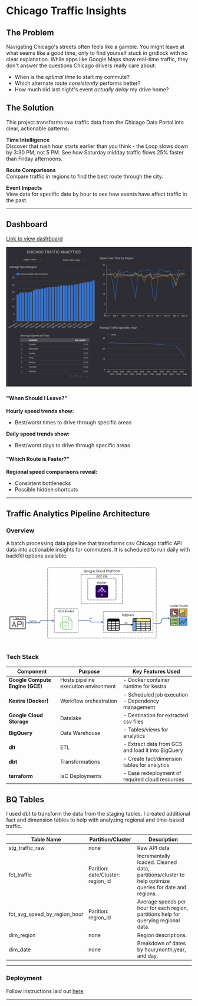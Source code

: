 # Chicago Traffic Insights  

## The Problem  
Navigating Chicago's streets often feels like a gamble. You might leave at what seems like a good time, only to find yourself stuck in gridlock with no clear explanation. While apps like Google Maps show real-time traffic, they don't answer the questions Chicago drivers really care about:  
- When is the *optimal time* to start my commute?  
- Which alternate route *consistently* performs better?
- How much did last night's event *actually delay* my drive home?  

## The Solution  
This project transforms raw traffic data from the Chicago Data Portal into clear, actionable patterns:  

**Time Intelligence**  
Discover that rush hour starts earlier than you think - the Loop slows down by 3:30 PM, not 5 PM. See how Saturday midday traffic flows 25% faster than Friday afternoons.  

**Route Comparisons**  
Compare traffic in regions to find the best route through the city.

**Event Impacts**  
View data for specific date by hour to see how events have affect traffic in the past.

---

## Dashboard

[Link to view dashboard](https://lookerstudio.google.com/reporting/c6637050-b11f-45ce-b5f3-87fe0f37bda5)

![alt text](images/dashboard.png)

#### "When Should I Leave?"  
**Hourly speed trends show:**  
- Best/worst times to drive through specific areas  

**Daily speed trends show:**  
- Best/worst days to drive through specific areas  

#### "Which Route is Faster?"  
**Regional speed comparisons reveal:**  
- Consistent bottlenecks
- Possible hidden shortcuts

---

## Traffic Analytics Pipeline Architecture

### Overview
A batch processing data pipeline that transforms csv Chicago traffic API data into actionable insights for commuters. It is scheduled to run daily with backfill options available.

![alt text](images/diagram.png)

### Tech Stack

| Component              | Purpose                                                                 | Key Features Used                     |
|------------------------|-------------------------------------------------------------------------|---------------------------------------|
| **Google Compute Engine (GCE)** | Hosts pipeline execution environment                                  | - Docker container runtime for kestra            |
| **Kestra (Docker)**     | Workflow orchestration                                                 | - Scheduled job execution<br>- Dependency management |
| **Google Cloud Storage**     | Datalake                                               | - Destination for extracted csv files |
| **BigQuery**     | Data Warehouse                                              | - Tables/views for analytics  |
| **dlt**     | ETL                                             | - Extract data from GCS and load it into BigQuery  |
| **dbt**     | Transformations                                             | - Create fact/dimension tables for analytics  |
| **terraform**     | IaC Deployments                                             | - Ease redeployment of required cloud resources  |

## BQ Tables

I used dbt to transform the data from the staging tables. I created additional fact and dimension tables to help with analyzing regional and time-based traffic.

| Table Name          | Partition/Cluster       | Description                          |
|---------------------|-------------------------|--------------------------------------|
| stg_traffic_raw     | none                    | Raw API data                         |
| fct_traffic                 | Parition: date/Cluster: region_id  | Incrementally loaded. Cleaned data, partitions/cluster to help optimize queries for date and regions.  |
| fct_avg_speed_by_region_hour            | Parition: region_id | Average speeds per hour for each region, partitions help for querying regional data.|
| dim_region                 | none                    | Region descriptions.                                  |
| dim_date                 | none                    | Breakdown of dates by hour,month,year, and day.                                 |

---

### Deployment

Follow instructions laid out [here](INSTRUCTIONS.md)

---

